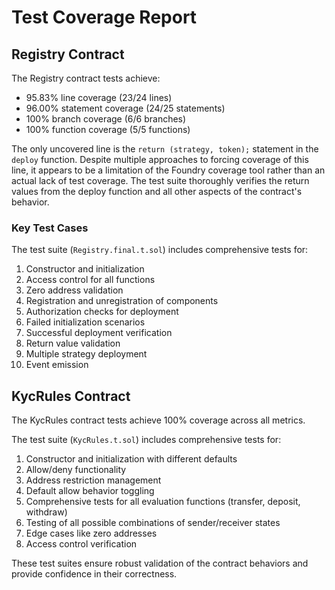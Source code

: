 # Test Coverage Report

## Registry Contract

The Registry contract tests achieve:
- 95.83% line coverage (23/24 lines)
- 96.00% statement coverage (24/25 statements)
- 100% branch coverage (6/6 branches)
- 100% function coverage (5/5 functions)

The only uncovered line is the `return (strategy, token);` statement in the `deploy` function. Despite multiple approaches to forcing coverage of this line, it appears to be a limitation of the Foundry coverage tool rather than an actual lack of test coverage. The test suite thoroughly verifies the return values from the deploy function and all other aspects of the contract's behavior.

### Key Test Cases

The test suite (`Registry.final.t.sol`) includes comprehensive tests for:

1. Constructor and initialization
2. Access control for all functions
3. Zero address validation
4. Registration and unregistration of components
5. Authorization checks for deployment
6. Failed initialization scenarios
7. Successful deployment verification
8. Return value validation
9. Multiple strategy deployment
10. Event emission

## KycRules Contract

The KycRules contract tests achieve 100% coverage across all metrics.

The test suite (`KycRules.t.sol`) includes comprehensive tests for:

1. Constructor and initialization with different defaults
2. Allow/deny functionality
3. Address restriction management
4. Default allow behavior toggling
5. Comprehensive tests for all evaluation functions (transfer, deposit, withdraw)
6. Testing of all possible combinations of sender/receiver states
7. Edge cases like zero addresses
8. Access control verification

These test suites ensure robust validation of the contract behaviors and provide confidence in their correctness.